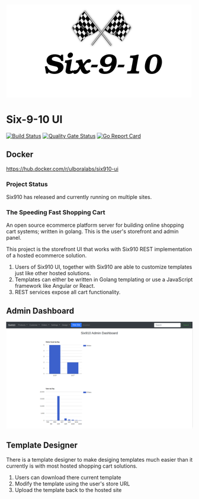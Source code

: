 ![](./six910.png)

# Six-9-10 UI

[![Build Status](https://travis-ci.org/Ulbora/Six910-ui.svg?branch=master)](https://travis-ci.org/Ulbora/Six910-ui)
[![Quality Gate Status](https://sonarcloud.io/api/project_badges/measure?project=Six910-ui&metric=alert_status)](https://sonarcloud.io/dashboard?id=Six910-ui)
[![Go Report Card](https://goreportcard.com/badge/github.com/Ulbora/Six910-ui)](https://goreportcard.com/report/github.com/Ulbora/Six910-ui)

## Docker
https://hub.docker.com/r/ulboralabs/six910-ui


### Project Status
Six910 has released and currently running on multiple sites.

### The Speeding Fast Shopping Cart
An open source ecommerce platform server for building online shopping cart systems; written in golang. This is the user's storefront and admin panel.

This project is the storefront UI that works with Six910 REST implementation of a hosted ecommerce solution. 

1. Users of Six910 UI, together with Six910 are able to customize templates just like other hosted solutions.
2. Templates can either be written in Golang templating or use a JavaScript framework like Angular or React.
3. REST services expose all cart functionality.

## Admin Dashboard

![](./six910-ul-admin-dashboard.png)

## Template Designer
There is a template designer to make desiging templates much easier than it currently is with most hosted shopping cart solutions.

1. Users can download there current template
2. Modify the template using the user's store URL
3. Upload the template back to the hosted site




